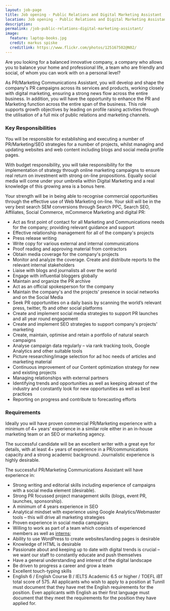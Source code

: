 ```yaml
---
layout: job-page 
title: Job opening - Public Relations and Digital Marketing Assistant
location: Job opening - Public Relations and Digital Marketing Assistant
description:  
permalink: /job-public-relations-digital-marketing-assistant/
image:
  feature: laptop-books.jpg
  credit: markus spiske
  creditlink: https://www.flickr.com/photos/125167502@N02/
---
```


Are you looking for a balanced innovative company, a company who allows you to balance your home and professional life, a team who are friendly and social, of whom you can work with on a personal level?

As PR/Marketing Communications Assistant, you will develop and shape the company's PR campaigns across its services and products, working closely with digital marketing, ensuring a strong news flow across the entire business. In addition, you will have the opportunity to enhance the PR and Marketing function across the entire span of the business. This role supports growth objectives by leading on profile raising activities through the utilisation of a full mix of public relations and marketing channels.


### Key Responsibilities

You will be responsible for establishing and executing a number of PR/Marketing/SEO strategies for a number of projects, whilst managing and updating websites and web content including blogs and social media profile pages.

With budget responsibility, you will take responsibility for the implementation of strategy through online marketing campaigns to ensure real return on investment with strong on-line propositions. Equally social media will come under your umbrella within Digital Marketing and a real knowledge of this growing area is a bonus here.

Your strength will be in being able to recognise commercial opportunities through the effective use of Web Marketing on-line. Your skill will be in the very best search SEM conversions through Search PPC, Search SEO, Affiliates, Social Commerce, mCommerce Marketing and digital PR:

*   Act as first point of contact for all Marketing and Communications needs for the company; providing relevant guidance and support
*   Effective relationship management for all of the company's projects
*   Press release writing
*   Write copy for various external and internal communications
*   Proof reading and approving material from contractors
*   Obtain media coverage for the company's projects
*   Monitor and analyze the coverage. Create and distribute reports to the relevant internal stakeholders
*   Liaise with blogs and journalists all over the world
*   Engage with influential bloggers globally
*   Maintain and organize the PR archive
*   Act as an official spokesperson for the company
*   Maintain the company's and the projects' presence in social networks and on the Social Media
*   Seek PR opportunities on a daily basis by scanning the world’s relevant press, twitter, fb and other social platforms
*   Create and implement social media strategies to support PR launches and all year round engagement
*   Create and implement SEO strategies to support company's projects' marketing
*   Create, maintain, optimise and retain a portfolio of natural search campaigns 
*   Analyse campaign data regularly – via rank tracking tools, Google Analytics and other suitable tools 
*   Picture researching/image selection for ad hoc needs of articles and marketing material
*   Continuous improvement of our Content optimization strategy for new and existing projects
*   Managing relationships with external partners
*   Identifying trends and opportunities as well as keeping abreast of the industry and constantly look for new opportunities as well as best practices
*   Reporting on progress and contribute to forecasting efforts

### Requirements

Ideally you will have proven commercial PR/Marketing experience with a minimum of 4+ years' experience in a similar role either in an in-house marketing team or an SEO or marketing agency.

The successful candidate will be an excellent writer with a great eye for details, with at least 4+ years of experience in a PR/communications capacity and a strong academic background. Journalistic experience is highly desirable.

The successful PR/Marketing Communications Assistant will have experience in:

*   Strong writing and editorial skills including experience of campaigns with a social media element (desirable). 
*   Strong PR focussed project management skills (blogs, event PR, launches, sponsorship).
*   A minimum of 4 years experience in SEO
*   Analytical mindset with experience using Google Analytics/Webmaster tools – this will drive all marketing strategies
*   Proven experience in social media campaigns
*   Willing to work as part of a team which consists of experienced members as well as [interns](/internship-public-relations-digital-marketing/);
*   Ability to use WordPress to create websites/landing pages is desirable 
*   Knowledge of HTML is desirable
*   Passionate about and keeping up to date with digital trends is crucial – we want our staff to constantly educate and push themselves
*   Have a general understanding and interest of the digital landscape
*   Be driven to progress a career and grow a team
*   Excellent touch-typing skills
*   English 6 / English Course B / IELTS Academic 6.5 or higher / TOEFL iBT total score of 575. All applicants who wish to apply to a position at Tunnll must document that they have met the English requirements for the position. Even applicants with English as their first language must document that they meet the requirements for the position they have applied for. 


